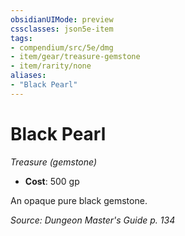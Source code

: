 ```yaml
---
obsidianUIMode: preview
cssclasses: json5e-item
tags:
- compendium/src/5e/dmg
- item/gear/treasure-gemstone
- item/rarity/none
aliases: 
- "Black Pearl"
---
```

# Black Pearl
*Treasure (gemstone)*  

- **Cost**: 500 gp

An opaque pure black gemstone.

*Source: Dungeon Master's Guide p. 134*